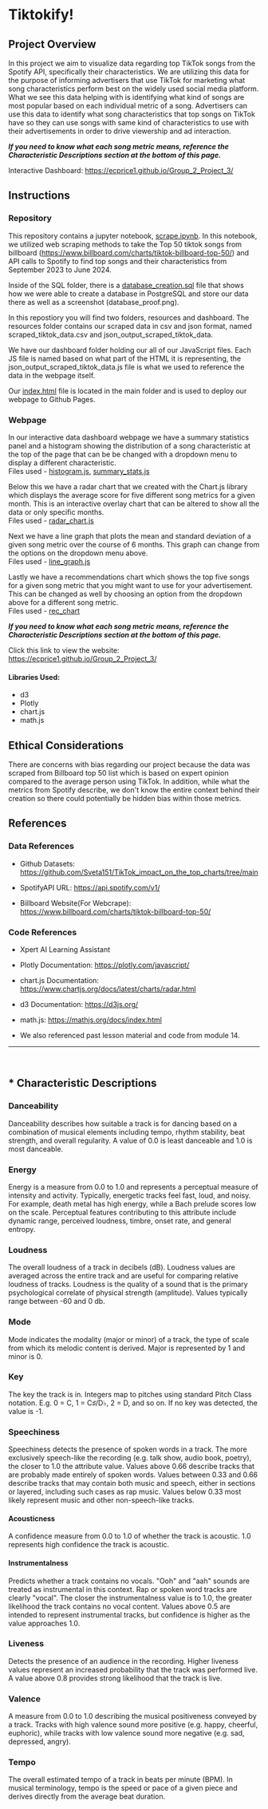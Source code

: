 # Tiktokify!

## Project Overview

In this project we aim to visualize data regarding top TikTok songs from the Spotify API, specifically their characteristics. We are utilizing this data for the purpose of informing advertisers that use TikTok for marketing what song characteristics perform best on the widely used social media platform. What we see this data helping with is identifying what kind of songs are most popular based on each individual metric of a song. Advertisers can use this data to identify what song characteristics that top songs on TikTok have so they can use songs with same kind of characteristics to use with their advertisements in order to drive viewership and ad interaction.

***If you need to know what each song metric means, reference the Characteristic Descriptions section at the bottom of this page.***

Interactive Dashboard: https://ecprice1.github.io/Group_2_Project_3/

## Instructions
### Repository

This repository contains a jupyter notebook, [scrape.ipynb](scrape.ipynb). In this notebook, we utilized web scraping methods to take the Top 50 tiktok songs from billboard (https://www.billboard.com/charts/tiktok-billboard-top-50/) and API calls to Spotify to find top songs and their characteristics from September 2023 to June 2024.

Inside of the SQL folder, there is a [database_creation.sql](SQL/database_creation.sql) file that shows how we were able to create a database in PostgreSQL and store our data there as well as a screenshot (database_proof.png).

In this repostiory you will find two folders, resources and dashboard. The resources folder contains our scraped data in csv and json format, named scraped_tiktok_data.csv and json_output_scraped_tiktok_data.

We have our dashboard folder holding our all of our JavaScript files. Each JS file is named based on what part of the HTML it is representing, the json_output_scraped_tiktok_data.js file is what we used to reference the data in the webpage itself.

Our [index.html](index.html) file is located in the main folder and is used to deploy our webpage to Github Pages.

### Webpage
In our interactive data dashboard webpage we have a summary statistics panel and a histogram showing the distribution of a song characteristic at the top of the page that can be be changed with a dropdown menu to display a different characteristic.<br>
Files used - [histogram.js](dashboard/histogram.js), [summary_stats.js](dashboard/summary_stats.js)

Below this we have a radar chart that we created with the Chart.js library which displays the average score for five different song metrics for a given month. This is an interactive overlay chart that can be altered to show all the data or only specific months.<br>
Files used - [radar_chart.js](dashboard/radar_chart.js)

Next we have a line graph that plots the mean and standard deviation of a given song metric over the course of 6 months. This graph can change from the options on the dropdown menu above.<br>
Files used - [line_graph.js](dashboard/line_graph.js)

Lastly we have a recommendations chart which shows the top five songs for a given song metric that you might want to use for your advertisement. This can be changed as well by choosing an option from the dropdown above for a different song metric.<br>
Files used - [rec_chart](dashboard/rec_chart.js)

***If you need to know what each song metric means, reference the Characteristic Descriptions section at the bottom of this page.***

Click this link to view the website: https://ecprice1.github.io/Group_2_Project_3/

#### Libraries Used:
- d3
- Plotly
- chart.js
- math.js

## Ethical Considerations
There are concerns with bias regarding our project because the data was scraped from Billboard top 50 list which is based on expert opinion compared to the average person using TikTok. In addition, while what the metrics from Spotify describe, we don't know the entire context behind their creation so there could potentially be hidden bias within those metrics.

## References
### Data References
 - Github Datasets: https://github.com/Sveta151/TikTok_impact_on_the_top_charts/tree/main

 - SpotifyAPI URL: https://api.spotify.com/v1/

 - Billboard Website(For Webcrape): https://www.billboard.com/charts/tiktok-billboard-top-50/

### Code References
 - Xpert AI Learning Assistant

 - Plotly Documentation: https://plotly.com/javascript/

 - chart.js Documentation: https://www.chartjs.org/docs/latest/charts/radar.html

 - d3 Documentation: https://d3js.org/

 - math.js: https://mathjs.org/docs/index.html 

 - We also referenced past lesson material and code from module 14.


---
<br>

##  * Characteristic Descriptions
### Danceability
Danceability describes how suitable a track is for dancing based on a combination of musical elements including tempo, rhythm stability, beat strength, and overall regularity. A value of 0.0 is least danceable and 1.0 is most danceable.

### Energy
Energy is a measure from 0.0 to 1.0 and represents a perceptual measure of intensity and activity. Typically, energetic tracks feel fast, loud, and noisy. For example, death metal has high energy, while a Bach prelude scores low on the scale. Perceptual features contributing to this attribute include dynamic range, perceived loudness, timbre, onset rate, and general entropy.

### Loudness
The overall loudness of a track in decibels (dB). Loudness values are averaged across the entire track and are useful for comparing relative loudness of tracks. Loudness is the quality of a sound that is the primary psychological correlate of physical strength (amplitude). Values typically range between -60 and 0 db.

### Mode
Mode indicates the modality (major or minor) of a track, the type of scale from which its melodic content is derived. Major is represented by 1 and minor is 0.

### Key
The key the track is in. Integers map to pitches using standard Pitch Class notation. E.g. 0 = C, 1 = C♯/D♭, 2 = D, and so on. If no key was detected, the value is -1.

### Speechiness
Speechiness detects the presence of spoken words in a track. The more exclusively speech-like the recording (e.g. talk show, audio book, poetry), the closer to 1.0 the attribute value. Values above 0.66 describe tracks that are probably made entirely of spoken words. Values between 0.33 and 0.66 describe tracks that may contain both music and speech, either in sections or layered, including such cases as rap music. Values below 0.33 most likely represent music and other non-speech-like tracks.

#### Acousticness
A confidence measure from 0.0 to 1.0 of whether the track is acoustic. 1.0 represents high confidence the track is acoustic.

#### Instrumentalness
Predicts whether a track contains no vocals. "Ooh" and "aah" sounds are treated as instrumental in this context. Rap or spoken word tracks are clearly "vocal". The closer the instrumentalness value is to 1.0, the greater likelihood the track contains no vocal content. Values above 0.5 are intended to represent instrumental tracks, but confidence is higher as the value approaches 1.0.

### Liveness
Detects the presence of an audience in the recording. Higher liveness values represent an increased probability that the track was performed live. A value above 0.8 provides strong likelihood that the track is live.

### Valence
A measure from 0.0 to 1.0 describing the musical positiveness conveyed by a track. Tracks with high valence sound more positive (e.g. happy, cheerful, euphoric), while tracks with low valence sound more negative (e.g. sad, depressed, angry).

### Tempo
The overall estimated tempo of a track in beats per minute (BPM). In musical terminology, tempo is the speed or pace of a given piece and derives directly from the average beat duration.
